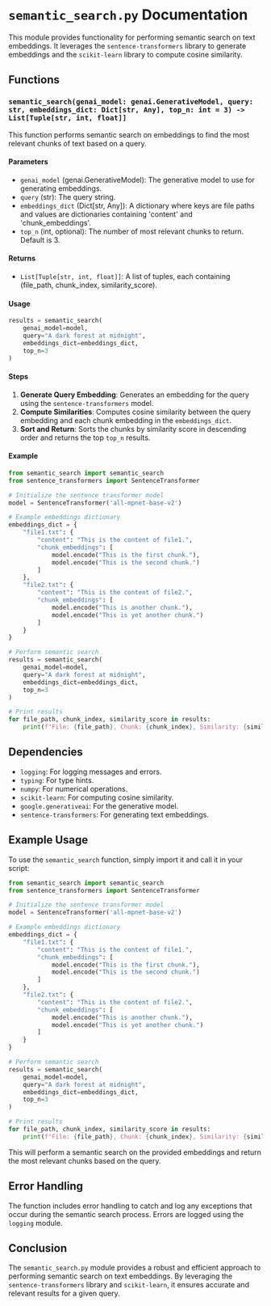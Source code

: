 # `semantic_search.py` Documentation

This module provides functionality for performing semantic search on text embeddings. It leverages the `sentence-transformers` library to generate embeddings and the `scikit-learn` library to compute cosine similarity.

## Functions

### `semantic_search(genai_model: genai.GenerativeModel, query: str, embeddings_dict: Dict[str, Any], top_n: int = 3) -> List[Tuple[str, int, float]]`

This function performs semantic search on embeddings to find the most relevant chunks of text based on a query.

#### Parameters

- `genai_model` (genai.GenerativeModel): The generative model to use for generating embeddings.
- `query` (str): The query string.
- `embeddings_dict` (Dict[str, Any]): A dictionary where keys are file paths and values are dictionaries containing 'content' and 'chunk_embeddings'.
- `top_n` (int, optional): The number of most relevant chunks to return. Default is 3.

#### Returns

- `List[Tuple[str, int, float]]`: A list of tuples, each containing (file_path, chunk_index, similarity_score).

#### Usage

```python
results = semantic_search(
    genai_model=model,
    query="A dark forest at midnight",
    embeddings_dict=embeddings_dict,
    top_n=3
)
```

#### Steps

1. **Generate Query Embedding**: Generates an embedding for the query using the `sentence-transformers` model.
2. **Compute Similarities**: Computes cosine similarity between the query embedding and each chunk embedding in the `embeddings_dict`.
3. **Sort and Return**: Sorts the chunks by similarity score in descending order and returns the top `top_n` results.

#### Example

```python
from semantic_search import semantic_search
from sentence_transformers import SentenceTransformer

# Initialize the sentence transformer model
model = SentenceTransformer('all-mpnet-base-v2')

# Example embeddings dictionary
embeddings_dict = {
    "file1.txt": {
        "content": "This is the content of file1.",
        "chunk_embeddings": [
            model.encode("This is the first chunk."),
            model.encode("This is the second chunk.")
        ]
    },
    "file2.txt": {
        "content": "This is the content of file2.",
        "chunk_embeddings": [
            model.encode("This is another chunk."),
            model.encode("This is yet another chunk.")
        ]
    }
}

# Perform semantic search
results = semantic_search(
    genai_model=model,
    query="A dark forest at midnight",
    embeddings_dict=embeddings_dict,
    top_n=3
)

# Print results
for file_path, chunk_index, similarity_score in results:
    print(f"File: {file_path}, Chunk: {chunk_index}, Similarity: {similarity_score:.4f}")
```

## Dependencies

- `logging`: For logging messages and errors.
- `typing`: For type hints.
- `numpy`: For numerical operations.
- `scikit-learn`: For computing cosine similarity.
- `google.generativeai`: For the generative model.
- `sentence-transformers`: For generating text embeddings.

## Example Usage

To use the `semantic_search` function, simply import it and call it in your script:

```python
from semantic_search import semantic_search
from sentence_transformers import SentenceTransformer

# Initialize the sentence transformer model
model = SentenceTransformer('all-mpnet-base-v2')

# Example embeddings dictionary
embeddings_dict = {
    "file1.txt": {
        "content": "This is the content of file1.",
        "chunk_embeddings": [
            model.encode("This is the first chunk."),
            model.encode("This is the second chunk.")
        ]
    },
    "file2.txt": {
        "content": "This is the content of file2.",
        "chunk_embeddings": [
            model.encode("This is another chunk."),
            model.encode("This is yet another chunk.")
        ]
    }
}

# Perform semantic search
results = semantic_search(
    genai_model=model,
    query="A dark forest at midnight",
    embeddings_dict=embeddings_dict,
    top_n=3
)

# Print results
for file_path, chunk_index, similarity_score in results:
    print(f"File: {file_path}, Chunk: {chunk_index}, Similarity: {similarity_score:.4f}")
```

This will perform a semantic search on the provided embeddings and return the most relevant chunks based on the query.

## Error Handling

The function includes error handling to catch and log any exceptions that occur during the semantic search process. Errors are logged using the `logging` module.

## Conclusion

The `semantic_search.py` module provides a robust and efficient approach to performing semantic search on text embeddings. By leveraging the `sentence-transformers` library and `scikit-learn`, it ensures accurate and relevant results for a given query.
